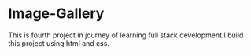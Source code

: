 # Image-Gallery
This is fourth project in journey of learning full stack development.I build this project using html and css.
